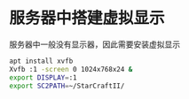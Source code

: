 # 服务器中搭建虚拟显示
服务器中一般没有显示器，因此需要安装虚拟显示
```sh
apt install xvfb
Xvfb :1 -screen 0 1024x768x24 &
export DISPLAY=:1
export SC2PATH=~/StarCraftII/
```